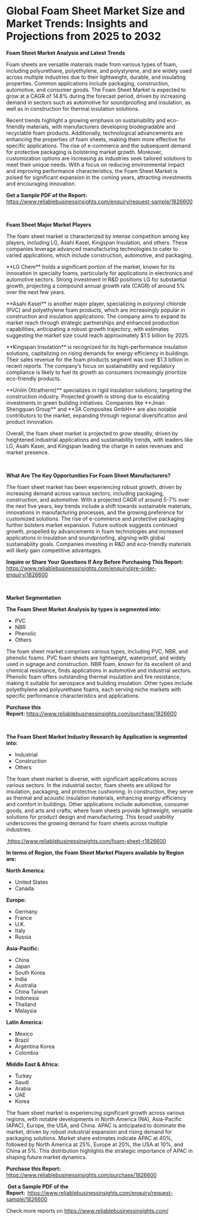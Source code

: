 <p><h1>Global Foam Sheet Market Size and Market Trends: Insights and Projections from 2025 to 2032</h1></p><p><strong>Foam Sheet Market Analysis and Latest Trends</strong></p>
<p><p>Foam sheets are versatile materials made from various types of foam, including polyurethane, polyethylene, and polystyrene, and are widely used across multiple industries due to their lightweight, durable, and insulating properties. Common applications include packaging, construction, automotive, and consumer goods. The Foam Sheet Market is expected to grow at a CAGR of 14.8% during the forecast period, driven by increasing demand in sectors such as automotive for soundproofing and insulation, as well as in construction for thermal insulation solutions.</p><p>Recent trends highlight a growing emphasis on sustainability and eco-friendly materials, with manufacturers developing biodegradable and recyclable foam products. Additionally, technological advancements are enhancing the properties of foam sheets, making them more effective for specific applications. The rise of e-commerce and the subsequent demand for protective packaging is bolstering market growth. Moreover, customization options are increasing as industries seek tailored solutions to meet their unique needs. With a focus on reducing environmental impact and improving performance characteristics, the Foam Sheet Market is poised for significant expansion in the coming years, attracting investments and encouraging innovation.</p></p>
<p><strong>Get a Sample PDF of the Report:&nbsp;</strong> <a href="https://www.reliablebusinessinsights.com/enquiry/request-sample/1826600?utm_campaign=2306&utm_medium=2&utm_source=Github&utm_content=ia&utm_term=01042025&utm_id=foam-sheet">https://www.reliablebusinessinsights.com/enquiry/request-sample/1826600</a></p>
<p>&nbsp;</p>
<p><strong>Foam Sheet Major Market Players</strong></p>
<p><p>The foam sheet market is characterized by intense competition among key players, including LG, Asahi Kasei, Kingspan Insulation, and others. These companies leverage advanced manufacturing technologies to cater to varied applications, which include construction, automotive, and packaging.</p><p>**LG Chem** holds a significant portion of the market, known for its innovation in specialty foams, particularly for applications in electronics and automotive sectors. Strong investment in R&D positions LG for substantial growth, projecting a compound annual growth rate (CAGR) of around 5% over the next few years.</p><p>**Asahi Kasei** is another major player, specializing in polyvinyl chloride (PVC) and polyethylene foam products, which are increasingly popular in construction and insulation applications. The company aims to expand its market reach through strategic partnerships and enhanced production capabilities, anticipating a robust growth trajectory, with estimates suggesting the market size could reach approximately $1.5 billion by 2025.</p><p>**Kingspan Insulation** is recognized for its high-performance insulation solutions, capitalizing on rising demands for energy efficiency in buildings. Their sales revenue for the foam products segment was over $1.3 billion in recent reports. The company’s focus on sustainability and regulatory compliance is likely to fuel its growth as consumers increasingly prioritize eco-friendly products.</p><p>**Unilin (Xtratherm)** specializes in rigid insulation solutions, targeting the construction industry. Projected growth is strong due to escalating investments in green building initiatives. Companies like **Jinan Shengquan Group** and **3A Composites GmbH** are also notable contributors to the market, expanding through regional diversification and product innovation.</p><p>Overall, the foam sheet market is projected to grow steadily, driven by heightened industrial applications and sustainability trends, with leaders like LG, Asahi Kasei, and Kingspan leading the charge in sales revenues and market presence.</p></p>
<p>&nbsp;</p>
<p><strong>What Are The Key Opportunities For Foam Sheet Manufacturers?</strong></p>
<p><p>The foam sheet market has been experiencing robust growth, driven by increasing demand across various sectors, including packaging, construction, and automotive. With a projected CAGR of around 5-7% over the next five years, key trends include a shift towards sustainable materials, innovations in manufacturing processes, and the growing preference for customized solutions. The rise of e-commerce and protective packaging further bolsters market expansion. Future outlook suggests continued growth, propelled by advancements in foam technologies and increased applications in insulation and soundproofing, aligning with global sustainability goals. Companies investing in R&D and eco-friendly materials will likely gain competitive advantages.</p></p>
<p><strong>Inquire or Share Your Questions If Any Before Purchasing This Report:</strong> <a href="https://www.reliablebusinessinsights.com/enquiry/pre-order-enquiry/1826600?utm_campaign=2306&utm_medium=2&utm_source=Github&utm_content=ia&utm_term=01042025&utm_id=foam-sheet">https://www.reliablebusinessinsights.com/enquiry/pre-order-enquiry/1826600</a></p>
<p>&nbsp;</p>
<p><strong>Market Segmentation</strong></p>
<p><strong>The Foam Sheet Market Analysis by types is segmented into:</strong></p>
<p><ul><li>PVC</li><li>NBR</li><li>Phenolic</li><li>Others</li></ul></p>
<p><p>The foam sheet market comprises various types, including PVC, NBR, and phenolic foams. PVC foam sheets are lightweight, waterproof, and widely used in signage and construction. NBR foam, known for its excellent oil and chemical resistance, finds applications in automotive and industrial sectors. Phenolic foam offers outstanding thermal insulation and fire resistance, making it suitable for aerospace and building insulation. Other types include polyethylene and polyurethane foams, each serving niche markets with specific performance characteristics and applications.</p></p>
<p><strong>Purchase this Report:&nbsp;</strong><a href="https://www.reliablebusinessinsights.com/purchase/1826600?utm_campaign=2306&utm_medium=2&utm_source=Github&utm_content=ia&utm_term=01042025&utm_id=foam-sheet">https://www.reliablebusinessinsights.com/purchase/1826600</a></p>
<p>&nbsp;</p>
<p><strong>The Foam Sheet Market Industry Research by Application is segmented into:</strong></p>
<p><ul><li>Industrial</li><li>Construction</li><li>Others</li></ul></p>
<p><p>The foam sheet market is diverse, with significant applications across various sectors. In the industrial sector, foam sheets are utilized for insulation, packaging, and protective cushioning. In construction, they serve as thermal and acoustic insulation materials, enhancing energy efficiency and comfort in buildings. Other applications include automotive, consumer goods, and arts and crafts, where foam sheets provide lightweight, versatile solutions for product design and manufacturing. This broad usability underscores the growing demand for foam sheets across multiple industries.</p></p>
<p><a href="https://www.reliablebusinessinsights.com/foam-sheet-r1826600?utm_campaign=2306&utm_medium=2&utm_source=Github&utm_content=ia&utm_term=01042025&utm_id=foam-sheet">&nbsp;https://www.reliablebusinessinsights.com/foam-sheet-r1826600</a></p>
<p><strong>In terms of Region, the Foam Sheet Market Players available by Region are:</strong></p>
<p>
    <p> <strong> North America: </strong>
        <ul>
            <li>United States</li>
            <li>Canada</li>
        </ul>
        </p> 
    <p> <strong> Europe: </strong>
        <ul>
            <li>Germany</li>
            <li>France</li>
            <li>U.K.</li>
            <li>Italy</li>
            <li>Russia</li>
        </ul>
        </p> 
    <p> <strong> Asia-Pacific: </strong>
        <ul>
            <li>China</li>
            <li>Japan</li>
            <li>South Korea</li>
            <li>India</li>
            <li>Australia</li>
            <li>China Taiwan</li>
            <li>Indonesia</li>
            <li>Thailand</li>
            <li>Malaysia</li>
        </ul>
        </p> 
    <p> <strong> Latin America: </strong>
        <ul>
            <li>Mexico</li>
            <li>Brazil</li>
            <li>Argentina Korea</li>
            <li>Colombia</li>
        </ul>
        </p> 
    <p> <strong> Middle East & Africa: </strong>
        <ul>
            <li>Turkey</li>
            <li>Saudi</li>
            <li>Arabia</li>
            <li>UAE</li>
            <li>Korea</li>
        </ul>
    </p>
    </p>
<p><p>The foam sheet market is experiencing significant growth across various regions, with notable developments in North America (NA), Asia-Pacific (APAC), Europe, the USA, and China. APAC is anticipated to dominate the market, driven by robust industrial expansion and rising demand for packaging solutions. Market share estimates indicate APAC at 40%, followed by North America at 25%, Europe at 20%, the USA at 10%, and China at 5%. This distribution highlights the strategic importance of APAC in shaping future market dynamics.</p></p>
<p><strong>Purchase this Report: </strong><a href="https://www.reliablebusinessinsights.com/purchase/1826600?utm_campaign=2306&utm_medium=2&utm_source=Github&utm_content=ia&utm_term=01042025&utm_id=foam-sheet">https://www.reliablebusinessinsights.com/purchase/1826600</a></p>
<p>&nbsp;<strong>Get a Sample PDF of the Report:&nbsp;&nbsp;</strong><a href="https://www.reliablebusinessinsights.com/enquiry/request-sample/1826600?utm_campaign=2306&utm_medium=2&utm_source=Github&utm_content=ia&utm_term=01042025&utm_id=foam-sheet">https://www.reliablebusinessinsights.com/enquiry/request-sample/1826600</a></p>
<p><strong></strong></p>
<p>Check more reports on <a href="https://www.reliablebusinessinsights.com/?utm_campaign=2306&utm_medium=2&utm_source=Github&utm_content=ia&utm_term=01042025&utm_id=foam-sheet">https://www.reliablebusinessinsights.com/</a></p>